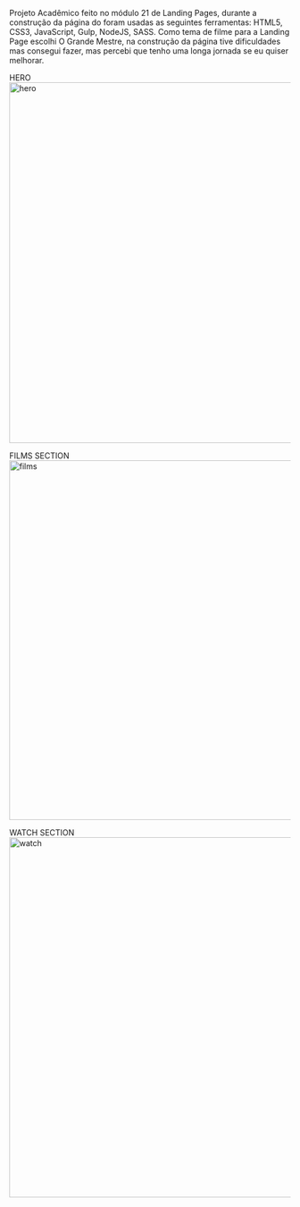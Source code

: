 Projeto Acadêmico feito no módulo 21 de Landing Pages, durante a construção da página do foram usadas as seguintes ferramentas: HTML5, CSS3, JavaScript, Gulp, NodeJS, SASS.
Como tema de filme para a Landing Page escolhi O Grande Mestre, na construção da página tive dificuldades mas consegui fazer, mas percebi que tenho uma longa jornada se eu
quiser melhorar.


HERO
<img width="1353" height="646" alt="hero" src="https://github.com/user-attachments/assets/8cae886f-1827-48fe-9662-33b738c0341e" />

FILMS SECTION
<img width="1350" height="644" alt="films" src="https://github.com/user-attachments/assets/98b834b0-9f8a-45cc-a188-bb9c403f63b7" />

WATCH SECTION
<img width="1350" height="645" alt="watch" src="https://github.com/user-attachments/assets/d7cece9d-9683-407c-873b-cbb91afc5727" />
